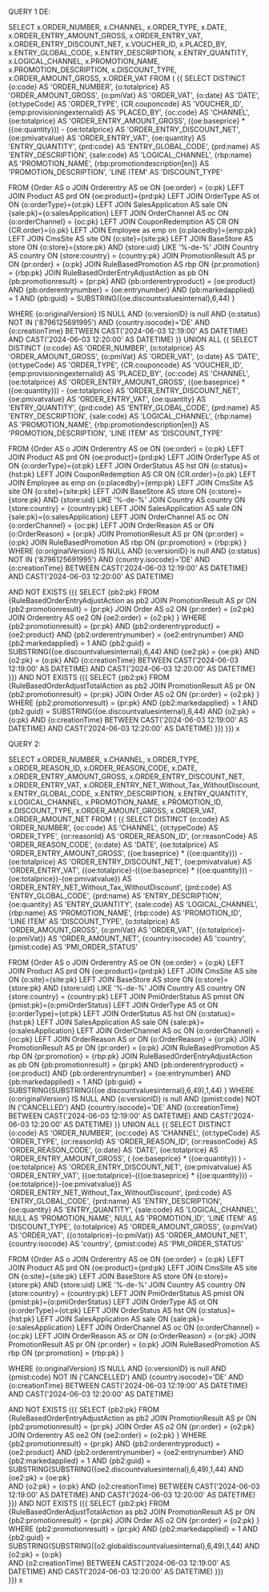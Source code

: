 QUERY 1 DE: 

SELECT
       x.ORDER_NUMBER,
       x.CHANNEL,
       x.ORDER_TYPE,
       x.DATE,
       x.ORDER_ENTRY_AMOUNT_GROSS,
       x.ORDER_ENTRY_VAT,
       x.ORDER_ENTRY_DISCOUNT_NET,
       x.VOUCHER_ID,
       x.PLACED_BY,
       x.ENTRY_GLOBAL_CODE,
       x.ENTRY_DESCRIPTION,
       x.ENTRY_QUANTITY,
       x.LOGICAL_CHANNEL,
       x.PROMOTION_NAME,
       x.PROMOTION_DESCRIPTION,
       x.DISCOUNT_TYPE,
       x.ORDER_AMOUNT_GROSS,
       x.ORDER_VAT
FROM (
{{
SELECT DISTINCT
      {o:code} AS 'ORDER_NUMBER',
       {o:totalprice} AS 'ORDER_AMOUNT_GROSS',
       {o:pmiVat} AS 'ORDER_VAT',
       {o:date} AS 'DATE',
       {ot:typeCode} AS 'ORDER_TYPE',
       {CR.couponcode} AS 'VOUCHER_ID',
       {emp:provisioningexternalid} AS 'PLACED_BY',
       {oc:code} AS 'CHANNEL',
       {oe:totalprice} AS 'ORDER_ENTRY_AMOUNT_GROSS',
 	   ({oe:baseprice} * ({oe:quantity})) - {oe:totalprice}  AS 'ORDER_ENTRY_DISCOUNT_NET',
       {oe:pmivatvalue} AS 'ORDER_ENTRY_VAT',
       {oe:quantity}  AS 'ENTRY_QUANTITY',
       {prd:code} AS 'ENTRY_GLOBAL_CODE',
       {prd:name} AS 'ENTRY_DESCRIPTION',
       {sale:code} AS 'LOGICAL_CHANNEL',
       {rbp:name} AS 'PROMOTION_NAME',
       {rbp:promotiondescription[en]} AS 'PROMOTION_DESCRIPTION',
       'LINE ITEM'  AS 'DISCOUNT_TYPE'
  
FROM {Order AS o
    JOIN Orderentry AS oe ON {oe:order} = {o:pk}
    LEFT JOIN Product AS prd ON {oe:product}={prd:pk}
    LEFT JOIN OrderType AS ot ON {o:orderType}={ot:pk}
    LEFT JOIN SalesApplication AS sale ON {sale:pk}={o:salesApplication}
    LEFT JOIN OrderChannel AS oc ON {o:orderChannel} = {oc:pk}
    LEFT JOIN CouponRedemption AS CR ON {CR.order}={o.pk}
    LEFT JOIN Employee as emp on {o:placedby}={emp:pk}
    LEFT JOIN CmsSite AS site ON {o:site}={site:pk}
    LEFT JOIN BaseStore AS store ON {o:store}={store:pk} AND {store:uid} LIKE '%-de-%'
    JOIN Country AS country ON {store:country} = {country:pk}
    JOIN PromotionResult AS pr ON {pr:order} = {o:pk}
    JOIN RuleBasedPromotion AS rbp ON {pr:promotion} = {rbp:pk}
    JOIN RuleBasedOrderEntryAdjustAction as pb
    ON {pb:promotionresult} = {pr:pk}
    AND {pb:orderentryproduct} = {oe:product}
    AND {pb:orderentrynumber} = {oe:entrynumber}
    AND {pb:markedapplied} = 1
    AND {pb:guid} = SUBSTRING({oe.discountvaluesinternal},6,44)
}
  
WHERE {o:originalVersion} IS NULL
AND {o:versionID} is null
AND {o:status} NOT IN ('8796125691995')
AND {country.isocode}='DE'
AND {o:creationTime} BETWEEN CAST('2024-06-03 12:19:00' AS DATETIME) AND CAST('2024-06-03 12:20:00' AS DATETIME)
}}
UNION ALL
{{
SELECT DISTINCT
       {o:code} AS 'ORDER_NUMBER',
       {o:totalprice} AS 'ORDER_AMOUNT_GROSS',
       {o:pmiVat} AS 'ORDER_VAT',
       {o:date} AS 'DATE',
       {ot:typeCode} AS 'ORDER_TYPE',
       {CR.couponcode} AS 'VOUCHER_ID',
       {emp:provisioningexternalid} AS 'PLACED_BY',
       {oc:code} AS 'CHANNEL',
       {oe:totalprice} AS 'ORDER_ENTRY_AMOUNT_GROSS',
       ({oe:baseprice} * ({oe:quantity})) - {oe:totalprice}  AS 'ORDER_ENTRY_DISCOUNT_NET',
       {oe:pmivatvalue} AS 'ORDER_ENTRY_VAT',
       {oe:quantity}  AS 'ENTRY_QUANTITY',
       {prd:code} AS 'ENTRY_GLOBAL_CODE',
       {prd:name} AS 'ENTRY_DESCRIPTION',
       {sale:code} AS 'LOGICAL_CHANNEL',
       {rbp:name} AS 'PROMOTION_NAME',
       {rbp:promotiondescription[en]} AS 'PROMOTION_DESCRIPTION',
       'LINE ITEM'  AS 'DISCOUNT_TYPE'
  
FROM {Order AS o
JOIN Orderentry AS oe ON {oe:order} = {o:pk}
LEFT JOIN Product AS prd ON {oe:product}={prd:pk}
LEFT JOIN OrderType AS ot ON {o:orderType}={ot:pk}
LEFT JOIN OrderStatus AS hst ON {o:status}={hst:pk}
LEFT JOIN CouponRedemption AS CR ON {CR.order}={o.pk}
LEFT JOIN Employee as emp on {o:placedby}={emp:pk}
LEFT JOIN CmsSite AS site ON {o:site}={site:pk}
LEFT JOIN BaseStore AS store ON {o:store}={store:pk} AND {store:uid} LIKE '%-de-%'
JOIN Country AS country ON {store:country} = {country:pk}
LEFT JOIN SalesApplication AS sale ON {sale:pk}={o:salesApplication}
LEFT JOIN OrderChannel AS oc ON {o:orderChannel} = {oc:pk}
LEFT JOIN OrderReason AS or ON {o:OrderReason} = {or:pk}
JOIN PromotionResult AS pr ON {pr:order} = {o:pk}
JOIN RuleBasedPromotion AS rbp ON {pr:promotion} = {rbp:pk}
}
WHERE {o:originalVersion} IS NULL
AND {o:versionID} is null
AND {o:status} NOT IN ('8796125691995')
AND {country.isocode}='DE'
AND {o:creationTime} BETWEEN CAST('2024-06-03 12:19:00' AS DATETIME) AND CAST('2024-06-03 12:20:00' AS DATETIME)


AND NOT EXISTS ({{
                   SELECT {pb2:pk}
                      FROM {RuleBasedOrderEntryAdjustAction as pb2 JOIN PromotionResult AS pr ON {pb2:promotionresult} = {pr:pk}
                              JOIN Order AS o2 ON {pr:order} = {o2:pk}
                              JOIN Orderentry AS oe2 ON {oe2:order} = {o2:pk}
                              }
                      WHERE  {pb2:promotionresult} = {pr:pk}
                        AND {pb2:orderentryproduct} = {oe2:product}
                        AND {pb2:orderentrynumber} = {oe2:entrynumber}
                        AND {pb2:markedapplied} = 1
                        AND {pb2:guid} =  SUBSTRING({oe.discountvaluesinternal},6,44)
                        AND {oe2:pk} = {oe:pk} 
                        AND {o2:pk} = {o:pk}
               			AND {o:creationTime} BETWEEN CAST('2024-06-03 12:19:00' AS DATETIME) AND CAST('2024-06-03 12:20:00' AS DATETIME)
                    }})
AND NOT EXISTS ({{
                   SELECT {pb2:pk}
                      FROM {RuleBasedOrderAdjustTotalAction as pb2 JOIN PromotionResult AS pr ON {pb2:promotionresult} = {pr:pk}
                              JOIN Order AS o2 ON {pr:order} = {o2:pk}
                              }
                      WHERE  {pb2:promotionresult} = {pr:pk}
                        AND {pb2:markedapplied} = 1
                        AND {pb2:guid} =  SUBSTRING({oe.discountvaluesinternal},6,44)
                        AND {o2:pk} = {o:pk}
               			AND {o:creationTime} BETWEEN CAST('2024-06-03 12:19:00' AS DATETIME) AND CAST('2024-06-03 12:20:00' AS DATETIME)
                    }})
}}) x




QUERY 2: 

SELECT
       x.ORDER_NUMBER,
       x.CHANNEL,
       x.ORDER_TYPE,
       x.ORDER_REASON_ID,
       x.ORDER_REASON_CODE,
       x.DATE,
       x.ORDER_ENTRY_AMOUNT_GROSS,
       x.ORDER_ENTRY_DISCOUNT_NET,
       x.ORDER_ENTRY_VAT,
       x.ORDER_ENTRY_NET_Without_Tax_WithoutDiscount,
       x.ENTRY_GLOBAL_CODE,
       x.ENTRY_DESCRIPTION,
       x.ENTRY_QUANTITY,
       x.LOGICAL_CHANNEL,
       x.PROMOTION_NAME,
       x.PROMOTION_ID,
       x.DISCOUNT_TYPE,
       x.ORDER_AMOUNT_GROSS,
       x.ORDER_VAT,
       x.ORDER_AMOUNT_NET
FROM (
{{
SELECT DISTINCT
      {o:code} AS 'ORDER_NUMBER',
       {oc:code} AS 'CHANNEL',
       {ot:typeCode} AS 'ORDER_TYPE',
       {or:reasonId} AS 'ORDER_REASON_ID',
       {or:reasonCode} AS 'ORDER_REASON_CODE',
       {o:date} AS 'DATE',
       {oe:totalprice} AS 'ORDER_ENTRY_AMOUNT_GROSS',
       ({oe:baseprice} * ({oe:quantity})) - {oe:totalprice}  AS 'ORDER_ENTRY_DISCOUNT_NET',
       {oe:pmivatvalue} AS 'ORDER_ENTRY_VAT',
       ({oe:totalprice}-(({oe:baseprice} * ({oe:quantity})) - {oe:totalprice})-{oe:pmivatvalue}) AS 'ORDER_ENTRY_NET_Without_Tax_WithoutDiscount',
       {prd:code} AS 'ENTRY_GLOBAL_CODE',
       {prd:name} AS 'ENTRY_DESCRIPTION',
       {oe:quantity}  AS 'ENTRY_QUANTITY',
       {sale:code} AS 'LOGICAL_CHANNEL',
       {rbp:name} AS 'PROMOTION_NAME',
       {rbp:code} AS 'PROMOTION_ID',
       'LINE ITEM'  AS 'DISCOUNT_TYPE',
       {o:totalprice} AS 'ORDER_AMOUNT_GROSS',
       {o:pmiVat} AS 'ORDER_VAT',
       ({o:totalprice}-{o:pmiVat}) AS 'ORDER_AMOUNT_NET',
       {country:isocode} AS 'country',
       {pmist:code} AS 'PMI_ORDER_STATUS'
  
FROM {Order AS o
JOIN Orderentry AS oe ON {oe:order} = {o:pk}
LEFT JOIN Product AS prd ON {oe:product}={prd:pk}
LEFT JOIN CmsSite AS site ON {o:site}={site:pk}
LEFT JOIN BaseStore AS store ON {o:store}={store:pk} AND {store:uid} LIKE '%-de-%'
JOIN Country AS country ON {store:country} = {country:pk}
LEFT JOIN PmiOrderStatus AS pmist ON {pmist:pk}={o:pmiOrderStatus}
LEFT JOIN OrderType AS ot ON {o:orderType}={ot:pk}
LEFT JOIN OrderStatus AS hst ON {o:status}={hst:pk}
LEFT JOIN SalesApplication AS sale ON {sale:pk}={o:salesApplication}
LEFT JOIN OrderChannel AS oc ON {o:orderChannel} = {oc:pk}
LEFT JOIN OrderReason AS or ON {o:OrderReason} = {or:pk}
JOIN PromotionResult AS pr ON {pr:order} = {o:pk}
JOIN RuleBasedPromotion AS rbp ON {pr:promotion} = {rbp:pk}
JOIN RuleBasedOrderEntryAdjustAction as pb ON {pb:promotionresult} = {pr:pk} AND {pb:orderentryproduct} = {oe:product}
AND {pb:orderentrynumber} = {oe:entrynumber} AND {pb:markedapplied} = 1
AND {pb:guid} = SUBSTRING(SUBSTRING({oe.discountvaluesinternal},6,49),1,44)
}
WHERE {o:originalVersion} IS NULL AND {o:versionID} is null
AND {pmist:code} NOT IN ('CANCELLED') AND {country.isocode}='DE'
AND {o:creationTime} BETWEEN CAST('2024-06-03 12:19:00' AS DATETIME) AND CAST('2024-06-03 12:20:00' AS DATETIME)
}}
UNION ALL
{{
SELECT DISTINCT
       {o:code} AS 'ORDER_NUMBER',
       {oc:code} AS 'CHANNEL',
       {ot:typeCode} AS 'ORDER_TYPE',
       {or:reasonId} AS 'ORDER_REASON_ID',
       {or:reasonCode} AS 'ORDER_REASON_CODE',
       {o:date} AS 'DATE',
       {oe:totalprice} AS 'ORDER_ENTRY_AMOUNT_GROSS',
       ( {oe:baseprice} * ({oe:quantity}) ) - {oe:totalprice}  AS 'ORDER_ENTRY_DISCOUNT_NET',
       {oe:pmivatvalue} AS 'ORDER_ENTRY_VAT',
       ({oe:totalprice}-(({oe:baseprice} * ({oe:quantity})) - {oe:totalprice})-{oe:pmivatvalue}) AS 'ORDER_ENTRY_NET_Without_Tax_WithoutDiscount',
       {prd:code} AS 'ENTRY_GLOBAL_CODE',
       {prd:name} AS 'ENTRY_DESCRIPTION',
       {oe:quantity}  AS 'ENTRY_QUANTITY',
       {sale:code} AS 'LOGICAL_CHANNEL',
       NULL AS 'PROMOTION_NAME',
       NULL AS 'PROMOTION_ID',
       'LINE ITEM'  AS 'DISCOUNT_TYPE',
       {o:totalprice} AS 'ORDER_AMOUNT_GROSS',
       {o:pmiVat} AS 'ORDER_VAT',
       ({o:totalprice}-{o:pmiVat}) AS 'ORDER_AMOUNT_NET',
       {country:isocode} AS 'country',
       {pmist:code} AS 'PMI_ORDER_STATUS'
  
FROM {Order AS o
JOIN Orderentry AS oe ON {oe:order} = {o:pk}
LEFT JOIN Product AS prd ON {oe:product}={prd:pk}
LEFT JOIN CmsSite AS site ON {o:site}={site:pk}
LEFT JOIN BaseStore AS store ON {o:store}={store:pk} AND {store:uid} LIKE '%-de-%'
JOIN Country AS country ON {store:country} = {country:pk}
LEFT JOIN PmiOrderStatus AS pmist ON {pmist:pk}={o:pmiOrderStatus}
LEFT JOIN OrderType AS ot ON {o:orderType}={ot:pk}
LEFT JOIN OrderStatus AS hst ON {o:status}={hst:pk}
LEFT JOIN SalesApplication AS sale ON {sale:pk}={o:salesApplication}
LEFT JOIN OrderChannel AS oc ON {o:orderChannel} = {oc:pk}
LEFT JOIN OrderReason AS or ON {o:OrderReason} = {or:pk}
JOIN PromotionResult AS pr ON {pr:order} = {o:pk}
JOIN RuleBasedPromotion AS rbp ON {pr:promotion} = {rbp:pk}
}
  
WHERE {o:originalVersion} IS NULL AND {o:versionID} is null
AND {pmist:code} NOT IN ('CANCELLED') AND {country.isocode}='DE'
AND {o:creationTime} BETWEEN CAST('2024-06-03 12:19:00' AS DATETIME) AND CAST('2024-06-03 12:20:00' AS DATETIME)



AND NOT EXISTS ({{
                   SELECT {pb2:pk}
                      FROM {RuleBasedOrderEntryAdjustAction as pb2 JOIN PromotionResult AS pr ON {pb2:promotionresult} = {pr:pk}
                              JOIN Order AS o2 ON {pr:order} = {o2:pk}
                              JOIN Orderentry AS oe2 ON {oe2:order} = {o2:pk}
                              }
                      WHERE  {pb2:promotionresult} = {pr:pk}
                        AND {pb2:orderentryproduct} = {oe2:product}
                        AND {pb2:orderentrynumber} = {oe2:entrynumber}
                        AND {pb2:markedapplied} = 1
                        AND {pb2:guid} = SUBSTRING(SUBSTRING({oe2.discountvaluesinternal},6,49),1,44)
                        AND {oe2:pk} = {oe:pk}  
                        AND {o2:pk} = {o:pk} 
                		    AND {o2:creationTime} BETWEEN CAST('2024-06-03 12:19:00' AS DATETIME) AND CAST('2024-06-03 12:20:00' AS DATETIME)
                    }})
AND NOT EXISTS ({{
                   SELECT {pb2:pk}
                      FROM {RuleBasedOrderAdjustTotalAction as pb2 JOIN PromotionResult AS pr ON {pb2:promotionresult} = {pr:pk}
                                JOIN Order AS o2 ON {pr:order} = {o2:pk}
                              }
                      WHERE  {pb2:promotionresult} = {pr:pk}
                        AND {pb2:markedapplied} = 1
                        AND {pb2:guid} = SUBSTRING(SUBSTRING({o2.globaldiscountvaluesinternal},6,49),1,44)
                        AND {o2:pk} = {o:pk}    
                		    AND {o2:creationTime} BETWEEN CAST('2024-06-03 12:19:00' AS DATETIME) AND CAST('2024-06-03 12:20:00' AS DATETIME)
                    }})  
}}) x
